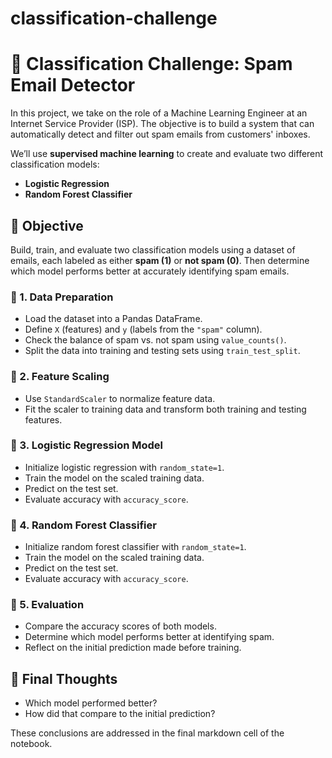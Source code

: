 # classification-challenge
# 📧 Classification Challenge: Spam Email Detector

In this project, we take on the role of a Machine Learning Engineer at an Internet Service Provider (ISP). The objective is to build a system that can automatically detect and filter out spam emails from customers' inboxes.

We’ll use **supervised machine learning** to create and evaluate two different classification models:
- **Logistic Regression**
- **Random Forest Classifier**

## 🧠 Objective

Build, train, and evaluate two classification models using a dataset of emails, each labeled as either **spam (1)** or **not spam (0)**. Then determine which model performs better at accurately identifying spam emails.

### 🔹 1. Data Preparation
- Load the dataset into a Pandas DataFrame.
- Define `X` (features) and `y` (labels from the `"spam"` column).
- Check the balance of spam vs. not spam using `value_counts()`.
- Split the data into training and testing sets using `train_test_split`.

### 🔹 2. Feature Scaling
- Use `StandardScaler` to normalize feature data.
- Fit the scaler to training data and transform both training and testing features.

### 🔹 3. Logistic Regression Model
- Initialize logistic regression with `random_state=1`.
- Train the model on the scaled training data.
- Predict on the test set.
- Evaluate accuracy with `accuracy_score`.

### 🔹 4. Random Forest Classifier
- Initialize random forest classifier with `random_state=1`.
- Train the model on the scaled training data.
- Predict on the test set.
- Evaluate accuracy with `accuracy_score`.

### 🔹 5. Evaluation
- Compare the accuracy scores of both models.
- Determine which model performs better at identifying spam.
- Reflect on the initial prediction made before training.


## 🧠 Final Thoughts

- Which model performed better?
- How did that compare to the initial prediction?

These conclusions are addressed in the final markdown cell of the notebook.